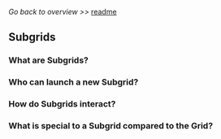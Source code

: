 _Go back to overview >>_ [readme](../../README.md)

## Subgrids

### What are Subgrids?

### Who can launch a new Subgrid?

### How do Subgrids interact?

### What is special to a Subgrid compared to the Grid?
